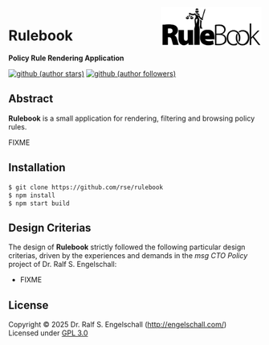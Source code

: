 
<img src="https://raw.githubusercontent.com/rse/rulebook/master/rulebook-1-art/rulebook-black.svg" width="200" align="right" alt=""/>

Rulebook
========

**Policy Rule Rendering Application**

[![github (author stars)](https://img.shields.io/github/stars/rse?logo=github&label=author%20stars&color=%233377aa)](https://github.com/rse)
[![github (author followers)](https://img.shields.io/github/followers/rse?label=author%20followers&logo=github&color=%234477aa)](https://github.com/rse)

Abstract
--------

**Rulebook** is a small application for rendering, filtering and
browsing policy rules.

FIXME

Installation
------------

```
$ git clone https://github.com/rse/rulebook
$ npm install
$ npm start build
```

Design Criterias
----------------

The design of **Rulebook** strictly followed the following particular
design criterias, driven by the experiences and demands in the *msg CTO
Policy* project of Dr. Ralf S. Engelschall:

- FIXME

License
-------

Copyright &copy; 2025 Dr. Ralf S. Engelschall (http://engelschall.com/)<br/>
Licensed under [GPL 3.0](https://spdx.org/licenses/GPL-3.0-only)

